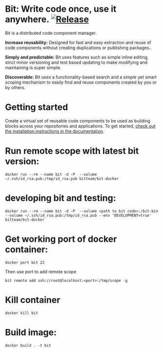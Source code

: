 Bit: Write code once, use it anywhere. [![Release](https://circleci.com/gh/teambit/bit/tree/master.svg?style=shield&circle-token=d9fc5b19b90fb7e0655d941a5d7f21b61174c4e7)](https://bitsrc.io)
============================

Bit is a distributed code component manager.

**Increase reusability:** Designed for fast and easy extraction and reuse of code
components without creating duplications or publishing packages..

**Simply and predictable:** Bit uses features such as simple inline editing,
strict minor versioning and test based updating to make modifying and maintaining
is super simple.

**Discoverable:** Bit uses a functionality-based search and a simple yet smart
scoping mechanism to easily find and reuse components created by you or by others.


Getting started
===============

Create a virtual set of reusable code components to be used as building blocks across your repositories and applications. To get started, [check out the installation.instructions in the
documentation](https://teambit.github.io/bit/installation.html).


Run remote scope with latest bit version:
=================================

`docker run --rm --name bit -d -P  --volume ~/.ssh/id_rsa.pub:/tmp/id_rsa.pub bitteam/bit-docker`


developing bit and testing:
===========================

`docker run --rm --name bit -d -P  --volume <path to bit code>:/bit-bin  --volume ~/.ssh/id_rsa.pub:/tmp/id_rsa.pub --env 'DEVELOPMENT=true' bitteam/bit-docker`


Get working port of docker container:
=====================================
`docker port bit 22`

Then use port to add remote scope

`bit remote add ssh://root@localhost:<port>:/tmp/scope -g`
      

Kill container
==============

`docker kill bit`

Build image:
============

`docker build . -t bit`
    
